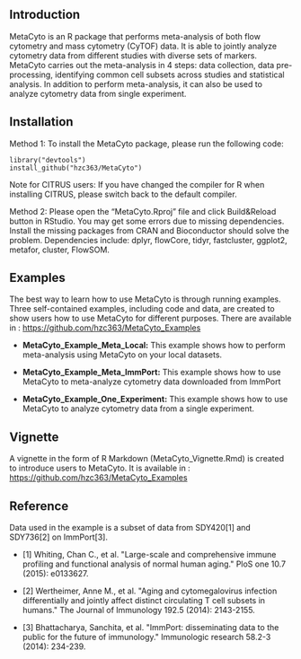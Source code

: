 ## Introduction

MetaCyto is an R package that performs meta-analysis of both flow cytometry and mass cytometry (CyTOF) data. It is able to jointly analyze cytometry data from different studies with diverse sets of markers. MetaCyto carries out the meta-analysis in 4 steps: data collection, data pre-processing, identifying common cell subsets across studies and statistical analysis. In addition to perform meta-analysis, it can also be used to analyze cytometry data from single experiment.  


## Installation

Method 1: To install the MetaCyto package, please run the following code:
```
library("devtools")
install_github("hzc363/MetaCyto")
```
Note for CITRUS users: If you have changed the compiler for R when installing CITRUS, please switch back to the default compiler.

Method 2: Please open the “MetaCyto.Rproj” file and click Build&Reload button in RStudio. You may get some errors due to missing dependencies. Install the missing packages from CRAN and Bioconductor should solve the problem. Dependencies include: dplyr, flowCore, tidyr, fastcluster, ggplot2, metafor, cluster, FlowSOM. 

## Examples

The best way to learn how to use MetaCyto is through running examples. Three self-contained examples, including code and data, are created to show users how to use MetaCyto for different purposes. There are available in : https://github.com/hzc363/MetaCyto_Examples


* **MetaCyto_Example_Meta_Local:** This example shows how to perform meta-analysis using MetaCyto on your local datasets. 


* **MetaCyto_Example_Meta_ImmPort:** This example shows how to use MetaCyto to meta-analyze cytometry data downloaded from ImmPort


* **MetaCyto_Example_One_Experiment:** This example shows how to use MetaCyto to analyze cytometry data from a single experiment. 

## Vignette
A vignette in the form of R Markdown (MetaCyto_Vignette.Rmd) is created to introduce users to MetaCyto. It is available in : https://github.com/hzc363/MetaCyto_Examples

## Reference

Data used in the example is a subset of data from SDY420[1] and SDY736[2] on ImmPort[3]. 


* [1] Whiting, Chan C., et al. "Large-scale and comprehensive immune profiling and functional analysis of normal human aging." PloS one 10.7 (2015): e0133627.

* [2] Wertheimer, Anne M., et al. "Aging and cytomegalovirus infection differentially and jointly affect distinct circulating T cell subsets in humans." The Journal of Immunology 192.5 (2014): 2143-2155.

* [3] Bhattacharya, Sanchita, et al. "ImmPort: disseminating data to the public for the future of immunology." Immunologic research 58.2-3 (2014): 234-239.
